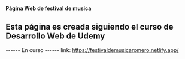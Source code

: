#### Página Web de festival de musica
## Esta página es creada siguiendo el curso de Desarrollo Web de Udemy

------ En curso ------
link: https://festivaldemusicaromero.netlify.app/
